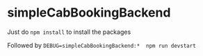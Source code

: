 # simpleCabBookingBackend

Just do `npm install` to install the packages

Followed by `DEBUG=simpleCabBookingBackend:*  npm run devstart`